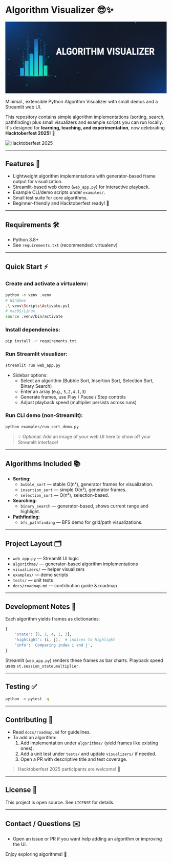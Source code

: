 # Algorithm Visualizer 😎✨

![Banner](assets/banner.png)

Minimal , extensible Python Algorithm Visualizer with small demos and a Streamlit web UI.

This repository contains simple algorithm implementations (sorting, search, pathfinding) plus small visualizers and example scripts you can run locally. It's designed for **learning, teaching, and experimentation**, now celebrating **Hacktoberfest 2025!** 🎉

![Hacktoberfest 2025](https://img.shields.io/badge/Hacktoberfest-2025-blue?style=for-the-badge)

---

## Features 🚀

- Lightweight algorithm implementations with generator-based frame output for visualization.
- Streamlit-based web demo (`web_app.py`) for interactive playback.
- Example CLI/demo scripts under `examples/`.
- Small test suite for core algorithms.
- Beginner-friendly and Hacktoberfest ready! 🎃

---

## Requirements 🛠️

- Python 3.8+
- See `requirements.txt` (recommended: virtualenv)

---

## Quick Start ⚡

### Create and activate a virtualenv:

```bash
python -m venv .venv
# Windows
.\.venv\Scripts\Activate.ps1
# macOS/Linux
source .venv/bin/activate
```

### Install dependencies:

```bash
pip install -r requirements.txt
```

### Run Streamlit visualizer:

```bash
streamlit run web_app.py
```

- Sidebar options:
  - Select an algorithm (Bubble Sort, Insertion Sort, Selection Sort, Binary Search)
  - Enter an array (e.g., `5,2,4,1,3`)
  - Generate frames, use Play / Pause / Step controls
  - Adjust playback speed (multiplier persists across runs)

### Run CLI demo (non-Streamlit):

```bash
python examples/run_sort_demo.py
```

> 💡 _Optional:_ Add an image of your web UI here to show off your Streamlit interface!

---

## Algorithms Included 📚

- **Sorting:**
  - `bubble_sort` — stable O(n²), generator frames for visualization.
  - `insertion_sort` — simple O(n²), generator frames.
  - `selection_sort` — O(n²), selection-based.
- **Searching:**
  - `binary_search` — generator-based, shows current range and highlight.
- **Pathfinding:**
  - `bfs_pathfinding` — BFS demo for grid/path visualizations.

---

## Project Layout 🗂️

- `web_app.py` — Streamlit UI logic
- `algorithms/` — generator-based algorithm implementations
- `visualizers/` — helper visualizers
- `examples/` — demo scripts
- `tests/` — unit tests
- `docs/roadmap.md` — contribution guide & roadmap

---

## Development Notes 🧩

Each algorithm yields frames as dictionaries:

```python
{
    'state': [5, 2, 4, 1, 3],
    'highlight': (i, j),  # indices to highlight
    'info': 'Comparing index i and j',
}
```

Streamlit (`web_app.py`) renders these frames as bar charts. Playback speed uses `st.session_state.multiplier`.

---

## Testing ✅

```bash
python -m pytest -q
```

---

## Contributing 🤝

- Read `docs/roadmap.md` for guidelines.
- To add an algorithm:
  1. Add implementation under `algorithms/` (yield frames like existing ones).
  2. Add a unit test under `tests/` and update `visualizers/` if needed.
  3. Open a PR with descriptive title and test coverage.

> Hacktoberfest 2025 participants are welcome! 🎃

---

## License 📜

This project is open source. See `LICENSE` for details.

---

## Contact / Questions ✉️

- Open an issue or PR if you want help adding an algorithm or improving the UI.

Enjoy exploring algorithms! 🚀
